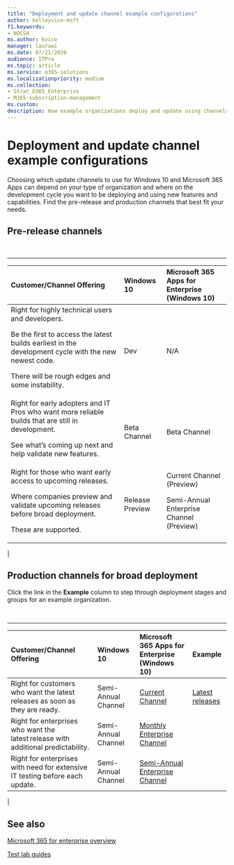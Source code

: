 ```yaml
---
title: "Deployment and update channel example configurations"
author: kelleyvice-msft
f1.keywords:
- NOCSH
ms.author: kvice
manager: laurawi
ms.date: 07/21/2020
audience: ITPro
ms.topic: article
ms.service: o365-solutions
ms.localizationpriority: medium
ms.collection: 
- Strat_O365_Enterprise
- M365-subscription-management
ms.custom:
description: How example organizations deploy and update using channels.
---
```


# Deployment and update channel example configurations

Choosing which update channels to use for Windows 10 and Microsoft 365 Apps can depend on your type of organization and where on the development cycle you want to be deploying and using new features and capabilities. Find the pre-release and production channels that best fit your needs.

## Pre-release channels

<br>

****

|Customer/Channel Offering|Windows 10|Microsoft 365 Apps for Enterprise (Windows 10)|
|:-------|:-------|:-----|
|Right for highly technical users and developers. <p> Be the first to access the latest builds earliest in the development cycle with the new newest code. <p> There will be rough edges and some instability.|Dev|N/A|
|Right for early adopters and IT Pros who want more reliable builds that are still in development. <p> See what’s coming up next and help validate new features.|Beta Channel|Beta Channel|
|Right for those who want early access to upcoming releases. <p> Where companies preview and validate upcoming releases before broad deployment. <p> These are supported.|Release Preview|Current Channel (Preview) <p> Semi-Annual Enterprise Channel (Preview)|
|

## Production channels for broad deployment

Click the link in the **Example** column to step through deployment stages and groups for an example organization.

<br>

****

|Customer/Channel Offering|Windows 10|Microsoft 365 Apps for Enterprise (Windows 10)|Example|
|:-------|:-------|:-----|:-------|
|Right for customers who want the latest releases as soon as they are ready.|Semi-Annual Channel|[Current Channel](/deployoffice/overview-update-channels#current-channel-overview)|[Latest releases](deploy-update-channels-examples-rapid-deploy.md)|
|Right for enterprises who want the latest release with additional predictability.|Semi-Annual Channel|[Monthly Enterprise Channel](/deployoffice/overview-update-channels#monthly-enterprise-channel-overview)||
|Right for enterprises with need for extensive IT testing before each update.|Semi-Annual Channel|[Semi-Annual Enterprise Channel](/deployoffice/overview-update-channels#semi-annual-enterprise-channel-overview)||
|

## See also

[Microsoft 365 for enterprise overview](microsoft-365-overview.md)

[Test lab guides](m365-enterprise-test-lab-guides.md)